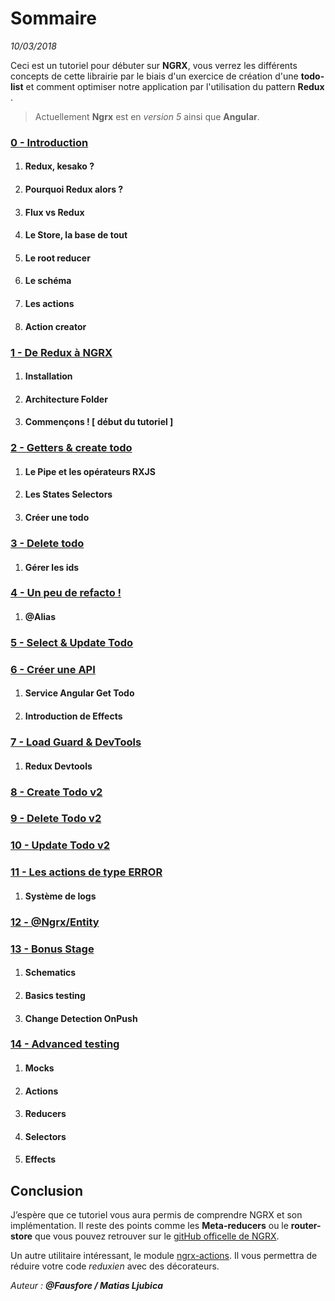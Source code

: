 # Sommaire
*10/03/2018*

Ceci est un tutoriel pour débuter sur **NGRX**, vous verrez les différents concepts de cette librairie par le biais d'un exercice de création d'une **todo-list** et comment optimiser notre application par l'utilisation du pattern **Redux** .

>Actuellement **Ngrx** est en *version 5* ainsi que **Angular**.

### [0 - Introduction](https://github.com/fausfore/ngrx-guide/blob/master/documentations/introduction.md)
1.  #### Redux, kesako ?
2.  #### Pourquoi Redux alors ?
3.  #### Flux vs Redux
4.  #### Le Store, la base de tout
5.  ####  Le root reducer
6.  #### Le schéma
7.  #### Les actions
8.  ####  Action creator

### [1 - De Redux à NGRX](https://github.com/fausfore/ngrx-guide/blob/master/documentations/step-1.md)
1.  #### Installation
2.  #### Architecture Folder
3.  #### Commençons ! [ début du tutoriel ]

### [2 - Getters & create todo](https://github.com/fausfore/ngrx-guide/blob/master/documentations/step-2.md)
1.  #### Le Pipe et les opérateurs RXJS
2.  #### Les States Selectors
3.  #### Créer une todo

### [3 - Delete todo](https://github.com/fausfore/ngrx-guide/blob/master/documentations/step-3.md)
1.  #### Gérer les ids

### [4 - Un peu de refacto !](https://github.com/fausfore/ngrx-guide/blob/master/documentations/step-4.md)
1.  #### @Alias

### [5 - Select & Update Todo](https://github.com/fausfore/ngrx-guide/blob/master/documentations/step-5.md)

### [6 - Créer une API](https://github.com/fausfore/ngrx-guide/blob/master/documentations/step-6.md)
1.  #### Service Angular Get Todo
2.  #### Introduction de Effects

### [7 - Load Guard & DevTools](https://github.com/fausfore/ngrx-guide/blob/master/documentations/step-7.md)
1.  #### Redux Devtools

### [8 - Create Todo v2](https://github.com/fausfore/ngrx-guide/blob/master/documentations/step-8.md)

### [9 - Delete Todo v2](https://github.com/fausfore/ngrx-guide/blob/master/documentations/step-9.md)

### [10 - Update Todo v2](https://github.com/fausfore/ngrx-guide/blob/master/documentations/step-10.md)

### [11 - Les actions de type ERROR](https://github.com/fausfore/ngrx-guide/blob/master/documentations/step-11.md)
1.  #### Système de logs

### [12 - @Ngrx/Entity](https://github.com/fausfore/ngrx-guide/blob/master/documentations/step-12.md)

### [13 - Bonus Stage](https://github.com/fausfore/ngrx-guide/blob/master/documentations/step-13.md)
1.  #### Schematics
2.  #### Basics testing 
3.  #### Change Detection OnPush

### [14 - Advanced testing ](https://github.com/fausfore/ngrx-guide/blob/master/documentations/step-14.md)
1.  #### Mocks
2.  #### Actions
3.  #### Reducers
4.  #### Selectors
5.  #### Effects

## Conclusion 

J’espère que ce tutoriel vous aura permis de comprendre NGRX et son implémentation.
Il reste des points comme les **Meta-reducers** ou le **router-store** que vous pouvez retrouver sur le [gitHub officelle de NGRX](https://github.com/ngrx/platform).

Un autre utilitaire intéressant, le module [ngrx-actions](https://github.com/amcdnl/ngrx-actions).
Il vous permettra de réduire votre code *reduxien* avec des décorateurs.


*Auteur : **@Fausfore / Matias Ljubica***

<!--stackedit_data:
eyJoaXN0b3J5IjpbLTE5ODk2Nzc3MDcsMTgyMDczMTExMCwxNT
Y3MzMxNjQyXX0=
-->